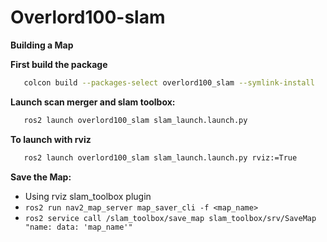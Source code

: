 # Overlord100-slam

**Building a Map**

 **First build the package**

```bash
   colcon build --packages-select overlord100_slam --symlink-install
```

 **Launch scan merger and slam toolbox:**

```bash
   ros2 launch overlord100_slam slam_launch.launch.py
```

  **To launch with rviz**

```bash
   ros2 launch overlord100_slam slam_launch.launch.py rviz:=True
```

 **Save the Map:**

- Using rviz slam_toolbox plugin
- `ros2 run nav2_map_server map_saver_cli -f <map_name> `
- `ros2 service call /slam_toolbox/save_map slam_toolbox/srv/SaveMap "name: data: 'map_name'"`
